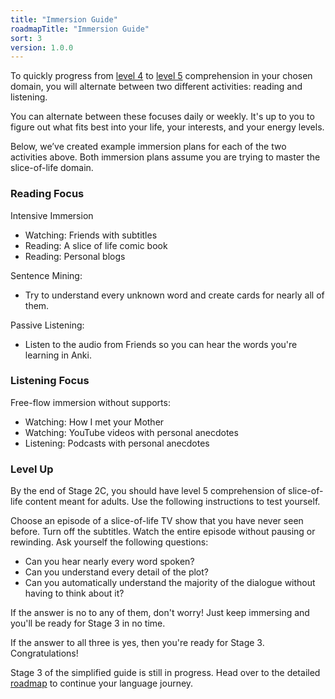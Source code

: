 ```yaml
---
title: "Immersion Guide"
roadmapTitle: "Immersion Guide"
sort: 3
version: 1.0.0
---
```


To quickly progress from [level 4][level-4] to [level 5][level-5] comprehension in your chosen domain, you will alternate between two different activities: reading and listening.

You can alternate between these focuses daily or weekly. It's up to you to figure out what fits best into your life, your interests, and your energy levels.

Below, we’ve created example immersion plans for each of the two activities above. Both immersion plans assume you are trying to master the slice-of-life domain.

### Reading Focus
Intensive Immersion
* Watching: Friends with subtitles
* Reading: A slice of life comic book
* Reading: Personal blogs

Sentence Mining:
* Try to understand every unknown word and create cards for nearly all of them.

Passive Listening:
* Listen to the audio from Friends so you can hear the words you're learning in Anki.

### Listening Focus
Free-flow immersion without supports:
* Watching: How I met your Mother
* Watching: YouTube videos with personal anecdotes
* Listening: Podcasts with personal anecdotes

### Level Up
By the end of Stage 2C, you should have level 5 comprehension of slice-of-life content meant for adults. Use the following instructions to test yourself.

Choose an episode of a slice-of-life TV show that you have never seen before. Turn off the subtitles. Watch the entire episode without pausing or rewinding. Ask yourself the following questions:
* Can you hear nearly every word spoken?
* Can you understand every detail of the plot?
* Can you automatically understand the majority of the dialogue without having to think about it?

If the answer is no to any of them, don't worry! Just keep immersing and you'll be ready for Stage 3 in no time.

If the answer to all three is yes, then you're ready for Stage 3. Congratulations!

Stage 3 of the simplified guide is still in progress.
Head over to the detailed [roadmap][roadmap] to continue your language journey.

[level-4]: /simplified/stage-2/a/measure-comprehension#Level-4-Story
[level-5]: /simplified/stage-2/a/measure-comprehension#Level-5-Comfortable
[roadmap]: /roadmap
